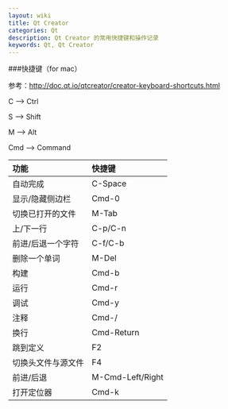 ```yaml
---
layout: wiki
title: Qt Creator
categories: Qt
description: Qt Creator 的常用快捷键和操作记录
keywords: Qt, Qt Creator
---
```


###快捷键（for mac）

参考：<http://doc.qt.io/qtcreator/creator-keyboard-shortcuts.html>

C --> Ctrl

S --> Shift

M --> Alt

Cmd --> Command

|功能|快捷键|
|:---|:---|
|自动完成|C-Space|
|显示/隐藏侧边栏|Cmd-0|
|切换已打开的文件|M-Tab|
|上/下一行|C-p/C-n|
|前进/后退一个字符|C-f/C-b|
|删除一个单词|M-Del|
|构建|Cmd-b|
|运行|Cmd-r|
|调试|Cmd-y|
|注释|Cmd-/|
|换行|Cmd-Return|
|跳到定义|F2|
|切换头文件与源文件|F4|
|前进/后退|M-Cmd-Left/Right|
|打开定位器|Cmd-k|
